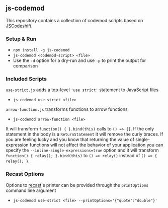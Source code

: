 ## js-codemod

This repository contains a collection of codemod scripts based on
[JSCodeshift](https://github.com/facebook/jscodeshift).

### Setup & Run

  * `npm install -g js-codemod`
  * `js-codemod <codemod-script> <file>`
  * Use the `-d` option for a dry-run and use `-p` to print the output
    for comparison

### Included Scripts

`use-strict.js` adds a top-level `'use strict'` statement to JavaScript files

  * `js-codemod use-strict <file>`

`arrow-function.js` transforms functions to arrow functions

  * `js-codemod arrow-function <file>`

It will transform `function() { }.bind(this)` calls to `() => {}`. If the only
statement in the body is a `ReturnStatement` it will remove the curly braces.
If you are feeling lucky and you know that returning the value of
single-expression functions will not affect the behavior of your application you
can specify the `--inline-single-expressions=true` option and it will transform
`function() { relay(); }.bind(this)` to `() => relay()` instead of
`() => { relay(); }`.

### Recast Options

Options to [recast](https://github.com/benjamn/recast)'s printer can be provided
through the `printOptions` command line argument

 * `js-codemod use-strict <file> --printOptions='{"quote":"double"}'`
